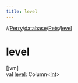 ```yaml
---
title: level
---
```

//[Perry](../../../index.html)/[database](../index.html)/[Pets](index.html)/[level](level.html)



# level



[jvm]\
val [level](level.html): Column<[Int](https://kotlinlang.org/api/latest/jvm/stdlib/kotlin/-int/index.html)>




